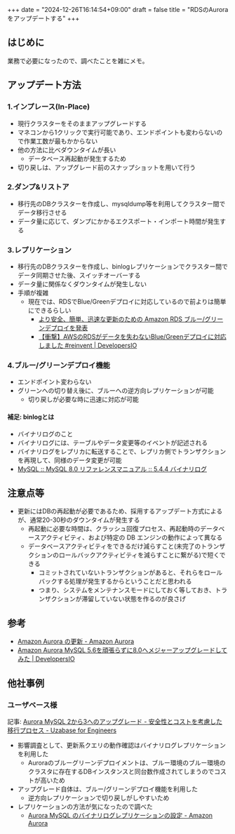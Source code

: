 +++
date = "2024-12-26T16:14:54+09:00"
draft = false
title = "RDSのAuroraをアップデートする"
+++

## はじめに

業務で必要になったので、調べたことを雑にメモ。

## アップデート方法

### 1.インプレース(In-Place)

- 現行クラスターをそのままアップグレードする
- マネコンから1クリックで実行可能であり、エンドポイントも変わらないので作業工数が最もかからない
- 他の方法に比べダウンタイムが長い
  - データベース再起動が発生するため
- 切り戻しは、アップグレード前のスナップショットを用いて行う

### 2.ダンプ&リストア

- 移行先のDBクラスターを作成し、mysqldump等を利用してクラスター間でデータ移行させる
- データ量に応じて、ダンプにかかるエクスポート・インポート時間が発生する

### 3.レプリケーション

- 移行先のDBクラスターを作成し、binlogレプリケーションでクラスター間でデータ同期させた後、スイッチオーバーする
- データ量に関係なくダウンタイムが発生しない
- 手順が複雑
  - 現在では、RDSでBlue/Greenデプロイに対応しているので前よりは簡単にできるらしい
    - [より安全、簡単、迅速な更新のための Amazon RDS ブルー/グリーンデプロイを発表](https://aws.amazon.com/jp/about-aws/whats-new/2022/11/amazon-rds-blue-green-deployments-safer-simpler-faster-updates/)
    - [【衝撃】AWSのRDSがデータを失わないBlue/Greenデプロイに対応しました #reinvent | DevelopersIO](https://dev.classmethod.jp/articles/rds-bg-deploy/)

### 4.ブルー/グリーンデプロイ機能

- エンドポイント変わらない
- グリーンへの切り替え後に、ブルーへの逆方向レプリケーションが可能
  - 切り戻しが必要な時に迅速に対応が可能

#### 補足: binlogとは

- バイナリログのこと
- バイナリログには、テーブルやデータ変更等のイベントが記述される
- バイナリログをレプリカに転送することで、レプリカ側でトランザクションを再現して、同様のデータ変更が可能
- [MySQL :: MySQL 8.0 リファレンスマニュアル :: 5.4.4 バイナリログ](https://dev.mysql.com/doc/refman/8.0/ja/binary-log.html)


## 注意点等

- 更新にはDBの再起動が必要であるため、採用するアップデート方式によるが、通常20-30秒のダウンタイムが発生する
  - 再起動に必要な時間は、クラッシュ回復プロセス、再起動時のデータベースアクティビティ、および特定の DB エンジンの動作によって異なる
  - データベースアクティビティをできるだけ減らすこと(未完了のトランザクションのロールバックアクティビティを減らすことに繋がる)で短くできる
    - コミットされていないトランザクションがあると、それらをロールバックする処理が発生するからということだと思われる
    - つまり、システムをメンテナンスモードにしておく等しておき、トランザクションが滞留していない状態を作るのが良さげ

## 参考

- [Amazon Aurora の更新 - Amazon Aurora](https://docs.aws.amazon.com/ja_jp/AmazonRDS/latest/AuroraUserGuide/Aurora.Updates.html)
- [Amazon Aurora MySQL 5.6を頑張らずに8.0へメジャーアップグレードしてみた | DevelopersIO](https://dev.classmethod.jp/articles/upgrade-aurora-mysql-5-6-to-8-0-simple-stupid/)

## 他社事例

### ユーザベース様

記事: [Aurora MySQL 2から3へのアップグレード - 安全性とコストを考慮した移行プロセス - Uzabase for Engineers](https://tech.uzabase.com/entry/2024/12/15/090000)

- 影響調査として、更新系クエリの動作確認はバイナリログレプリケーションを利用した
  - Auroraのブルーグリーンデプロイメントは、ブルー環境のブルー環境のクラスタに存在するDBインスタンスと同台数作成されてしまうのでコストが高いため
- アップグレード自体は、ブルー/グリーンデプロイ機能を利用した
  - 逆方向レプリケーションで切り戻しがしやすいため
- レプリケーションの方法が気になったので調べた
  - [Aurora MySQL のバイナリログレプリケーションの設定 - Amazon Aurora](https://docs.aws.amazon.com/ja_jp/AmazonRDS/latest/AuroraUserGuide/AuroraMySQL.Replication.MySQL.SettingUp.html#AuroraMySQL.Replication.MySQL.RetainBinlogs)